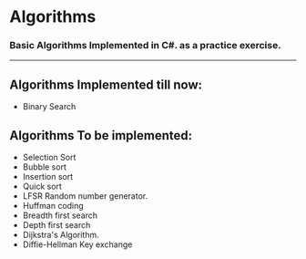# Algorithms

### Basic Algorithms Implemented in C#. as a practice exercise.
---

## Algorithms Implemented till now:
- Binary Search
  
## Algorithms To be implemented:
- Selection Sort
- Bubble sort
- Insertion sort
- Quick sort
- LFSR Random number generator.
- Huffman coding
- Breadth first search
- Depth first search
- Dijkstra's Algorithm.
- Diffie-Hellman Key exchange
